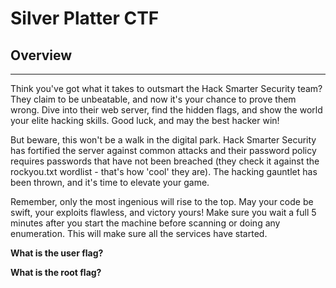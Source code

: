 # Silver Platter CTF
## Overview
---
Think you've got what it takes to outsmart the Hack Smarter Security team? They claim to be unbeatable, and now it's your chance to prove them wrong. Dive into their web server, find the hidden flags, and show the world your elite hacking skills. Good luck, and may the best hacker win!

But beware, this won't be a walk in the digital park. Hack Smarter Security has fortified the server against common attacks and their password policy requires passwords that have not been breached (they check it against the rockyou.txt wordlist - that's how 'cool' they are). The hacking gauntlet has been thrown, and it's time to elevate your game. 

Remember, only the most ingenious will rise to the top. May your code be swift, your exploits flawless, and victory yours!
Make sure you wait a full 5 minutes after you start the machine before scanning or doing any enumeration. This will make sure all the services have started. 

**What is the user flag?**

**What is the root flag?**
